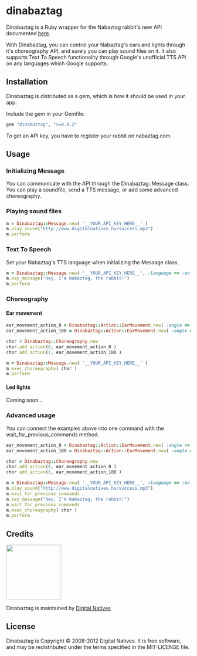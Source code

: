 dinabaztag
==========

Dinabaztag is a Ruby wrapper for the Nabaztag rabbit's new API documented [here](nabaztag.com).

With Dinabaztag, you can control your Nabaztag's ears and lights through it's choreography API, and surely you can play sound files on it. It also supports Text To Speech functionality through Google's unofficial TTS API on any languages which Google supports.

Installation
------------

Dinabaztag is distributed as a gem, which is how it should be used in your app.

Include the gem in your Gemfile:

```ruby
gem "dinabaztag", ">=0.0.2"
```
To get an API key, you have to register your rabbit on nabaztag.com.

Usage
-----

### Initializing Message

You can communicate with the API through the  Dinabaztag::Message class. You can play a soundfile, send a TTS message, or add some advanced choreography.

### Playing sound files

```ruby
m = Dinabaztag::Message.new( '__YOUR_API_KEY_HERE__' )
m.play_sound("http://www.digitalnatives.hu/success.mp3")
m.perform
```

### Text To Speech

Set your Nabaztag's TTS language when initializing the Message class.

```ruby
m = Dinabaztag::Message.new( '__YOUR_API_KEY_HERE__', :language => :en )
m.say_message("Hey, I'm Nabaztag, the rabbit!")
m.perform
```
### Choreography

#### Ear movement

```ruby
ear_movement_action_0 = Dinabaztag::Action::EarMovement.new( :angle => 0 )
ear_movement_action_180 = Dinabaztag::Action::EarMovement.new( :angle => 180 )

chor = Dinabaztag::Choreography.new
chor.add_action(0, ear_movement_action_0 )
chor.add_action(1, ear_movement_action_180 )

m = Dinabaztag::Message.new( '__YOUR_API_KEY_HERE__' )
m.exec_choreography( chor )
m.perform
```

#### Led lights

Coming soon...

### Advanced usage

You can connect the examples above into one command with the wait_for_previous_commands method.

```ruby
ear_movement_action_0 = Dinabaztag::Action::EarMovement.new( :angle => 0 )
ear_movement_action_180 = Dinabaztag::Action::EarMovement.new( :angle => 180 )

chor = Dinabaztag::Choreography.new
chor.add_action(0, ear_movement_action_0 )
chor.add_action(1, ear_movement_action_180 )

m = Dinabaztag::Message.new( '__YOUR_API_KEY_HERE__', :language => :en )
m.play_sound("http://www.digitalnatives.hu/success.mp3")
m.wait_for_previous_commands
m.say_message("Hey, I'm Nabaztag, the rabbit!")
m.wait_for_previous_commands
m.exec_choreography( chor )
m.perform
```

Credits
-------

<img src="http://m.blog.hu/di/digitalnatives/skins/white_swirl_dina/img/logo.png" width="150"/>

Dinabaztag is maintained by [Digital Natives](http://digitalnatives.hu)

License
-------

Dinabaztag is Copyright © 2008-2012 Digital Natives. It is free software, and may be
redistributed under the terms specified in the MIT-LICENSE file.
